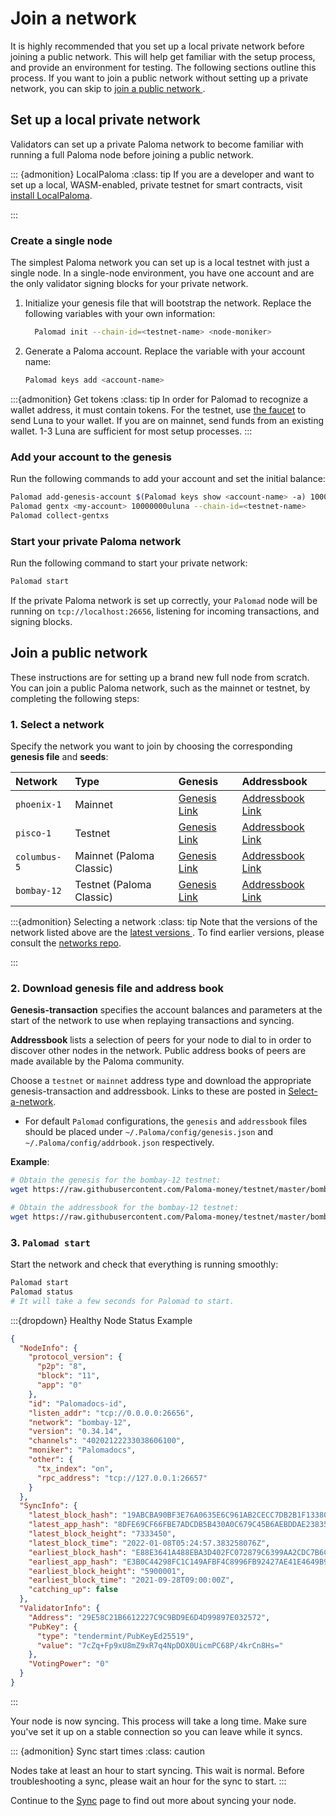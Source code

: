 # Join a network

It is highly recommended that you set up a local private network before joining a public network. This will help get familiar with the setup process, and provide an environment for testing. The following sections outline this process. If you want to join a public network without setting up a private network, you can skip to [join a public network ](#join-a-public-network).

## Set up a local private network

Validators can set up a private Paloma network to become familiar with running a full Paloma node before joining a public network.

::: {admonition} LocalPaloma
:class: tip
If you are a developer and want to set up a local, WASM-enabled, private testnet for smart contracts, visit [install LocalPaloma](../../develop/localPaloma/README.md).

:::

### Create a single node

The simplest Paloma network you can set up is a local testnet with just a single node. In a single-node environment, you have one account and are the only validator signing blocks for your private network.

1. Initialize your genesis file that will bootstrap the network. Replace the following variables with your own information:

   ```bash
     Palomad init --chain-id=<testnet-name> <node-moniker>
   ```

2. Generate a Paloma account. Replace the variable with your account name:

   ```bash
   Palomad keys add <account-name>
   ```

:::{admonition} Get tokens
:class: tip
In order for Palomad to recognize a wallet address, it must contain tokens. For the testnet, use [the faucet](https://faucet.Paloma.money/) to send Luna to your wallet. If you are on mainnet, send funds from an existing wallet. 1-3 Luna are sufficient for most setup processes.
:::

### Add your account to the genesis

Run the following commands to add your account and set the initial balance:

```bash
Palomad add-genesis-account $(Palomad keys show <account-name> -a) 100000000uluna
Palomad gentx <my-account> 10000000uluna --chain-id=<testnet-name>
Palomad collect-gentxs
```

### Start your private Paloma network

Run the following command to start your private network:

```bash
Palomad start
```

If the private Paloma network is set up correctly, your `Palomad` node will be running on `tcp://localhost:26656`, listening for incoming transactions, and signing blocks.

## Join a public network

These instructions are for setting up a brand new full node from scratch. You can join a public Paloma network, such as the mainnet or testnet, by completing the following steps:

### 1. Select a network

Specify the network you want to join by choosing the corresponding **genesis file** and **seeds**:

| Network      | Type                    | Genesis                                                                                             | Addressbook                                                                                                |
| :----------- | :---------------------- | :-------------------------------------------------------------------------------------------------- | :--------------------------------------------------------------------------------------------------------- |
| `phoenix-1`  | Mainnet                 | [Genesis Link]()                                                                                    | [Addressbook Link]()                                                                                       |
| `pisco-1`    | Testnet                 | [Genesis Link]()                                                                                    | [Addressbook Link]()                                                                                       |
| `columbus-5` | Mainnet (Paloma Classic) | [Genesis Link](https://columbus-genesis.s3.ap-northeast-1.amazonaws.com/columbus-5-genesis.json)    | [Addressbook Link](https://network.Paloma.dev/addrbook.json)                                                |
| `bombay-12`  | Testnet (Paloma Classic) | [Genesis Link](https://raw.githubusercontent.com/Paloma-money/testnet/master/bombay-12/genesis.json) | [ Addressbook Link ](https://raw.githubusercontent.com/Paloma-money/testnet/master/bombay-12/addrbook.json) |

:::{admonition} Selecting a network
:class: tip
Note that the versions of the network listed above are the [ latest versions ](https://github.com/Paloma-money/testnet/tree/master#latest-networks). To find earlier versions, please consult the [networks repo](https://github.com/Paloma-money/testnet).

:::

### 2. Download genesis file and address book

**Genesis-transaction** specifies the account balances and parameters at the start of the network to use when replaying transactions and syncing.

**Addressbook** lists a selection of peers for your node to dial to in order to discover other nodes in the network. Public address books of peers are made available by the Paloma community.

Choose a `testnet` or `mainnet` address type and download the appropriate genesis-transaction and addressbook. Links to these are posted in [Select-a-network](#select-a-network).

- For default `Palomad` configurations, the `genesis` and `addressbook` files should be placed under `~/.Paloma/config/genesis.json` and `~/.Paloma/config/addrbook.json` respectively.

**Example**:

```bash
# Obtain the genesis for the bombay-12 testnet:
wget https://raw.githubusercontent.com/Paloma-money/testnet/master/bombay-12/genesis.json -I ~/.Paloma/config/genesis.json

# Obtain the addressbook for the bombay-12 testnet:
wget https://raw.githubusercontent.com/Paloma-money/testnet/master/bombay-12/addrbook.json -O ~/.Paloma/config/addrbook.json
```

### 3. `Palomad start`

Start the network and check that everything is running smoothly:

```bash
Palomad start
Palomad status
# It will take a few seconds for Palomad to start.
```

:::{dropdown} Healthy Node Status Example

```json
{
  "NodeInfo": {
    "protocol_version": {
      "p2p": "8",
      "block": "11",
      "app": "0"
    },
    "id": "Palomadocs-id",
    "listen_addr": "tcp://0.0.0.0:26656",
    "network": "bombay-12",
    "version": "0.34.14",
    "channels": "40202122233038606100",
    "moniker": "Palomadocs",
    "other": {
      "tx_index": "on",
      "rpc_address": "tcp://127.0.0.1:26657"
    }
  },
  "SyncInfo": {
    "latest_block_hash": "19ABCBA90BF3E76A0635E6C961AB2CECC7DB2B1F1338057DB334568128E0776E",
    "latest_app_hash": "8DFE69CF66FBE7ADCDB5B430A0C679C45B6AEBDDAE23835ABDC4ACBC704F7525",
    "latest_block_height": "7333450",
    "latest_block_time": "2022-01-08T05:24:57.383258076Z",
    "earliest_block_hash": "E88E3641A488EBA3D402FC072879C6399AA2CDC7B6CC5A3061E5A64D9FFD3BDE",
    "earliest_app_hash": "E3B0C44298FC1C149AFBF4C8996FB92427AE41E4649B934CA495991B7852B855",
    "earliest_block_height": "5900001",
    "earliest_block_time": "2021-09-28T09:00:00Z",
    "catching_up": false
  },
  "ValidatorInfo": {
    "Address": "29E58C21B6612227C9C9BD9E6D4D99897E032572",
    "PubKey": {
      "type": "tendermint/PubKeyEd25519",
      "value": "7cZq+Fp9xU8mZ9xR7q4NpDOX0UicmPC68P/4krCn8Hs="
    },
    "VotingPower": "0"
  }
}
```

:::

Your node is now syncing. This process will take a long time. Make sure you've set it up on a stable connection so you can leave while it syncs.

::: {admonition} Sync start times
:class: caution

Nodes take at least an hour to start syncing. This wait is normal. Before troubleshooting a sync, please wait an hour for the sync to start.
:::

Continue to the [Sync](sync.md) page to find out more about syncing your node.
